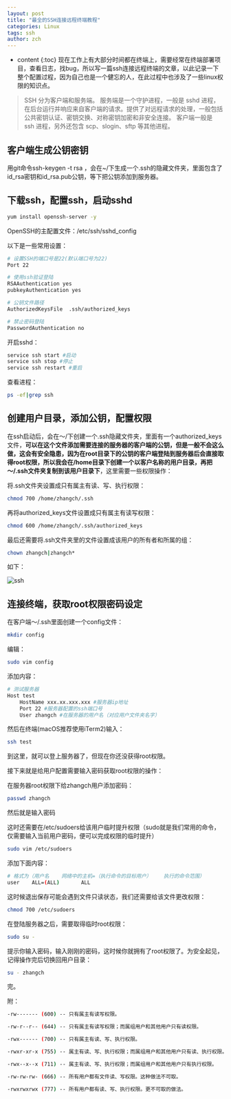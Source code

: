 ```yaml
---
layout: post
title: "最全的SSH连接远程终端教程"
categories: Linux
tags: ssh
author: zch
---
```


* content
{:toc}
现在工作上有大部分时间都在终端上，需要经常在终端部署项目，查看日志，找bug，所以写一篇ssh连接远程终端的文章，以此记录一下整个配置过程，因为自己也是一个健忘的人，在此过程中也涉及了一些linux权限的知识点。









> SSH 分为客户端和服务端。 
> 服务端是一个守护进程，一般是 sshd 进程，在后台运行并响应来自客户端的请求。提供了对远程请求的处理，一般包括公共密钥认证、密钥交换、对称密钥加密和非安全连接。 
> 客户端一般是 ssh 进程，另外还包含 scp、slogin、sftp 等其他进程。



## 客户端生成公钥密钥

用git命令ssh-keygen -t rsa ，会在~/下生成一个.ssh的隐藏文件夹，里面包含了id_rsa密钥和id_rsa.pub公钥，等下把公钥添加到服务器。

## 下载ssh，配置ssh，启动sshd

```bash
yum install openssh-server -y
```

OpenSSH的主配置文件：/etc/ssh/sshd_config

以下是一些常用设置：

```bash
# 设置SSH的端口号是22(默认端口号为22)
Port 22

# 使用ssh验证登陆
RSAAuthentication yes 
pubkeyAuthentication yes

# 公钥文件路径
AuthorizedKeysFile	.ssh/authorized_keys

# 禁止密码登陆
PasswordAuthentication no


```

开启sshd：

```bash
service ssh start #启动
service ssh stop #停止
service ssh restart #重启 
```

查看进程：

```bash
ps -ef|grep ssh
```



## 创建用户目录，添加公钥，配置权限

在ssh启动后，会在～/下创建一个.ssh隐藏文件夹，里面有一个authorized_keys文件，**可以在这个文件添加需要连接的服务器的客户端的公钥，但是一般不会这么做，这会有安全隐患，因为在root目录下的公钥的客户端登陆到服务器后会直接取得root权限，所以我会在/home目录下创建一个以客户名称的用户目录，再把～/.ssh文件夹复制到该用户目录下**，这里需要一些权限操作：

将.ssh文件夹设置成只有属主有读、写、执行权限：

```bash
chmod 700 /home/zhangch/.ssh
```

再将authorized_keys文件设置成只有属主有读写权限：

```bash
chmod 600 /home/zhangch/.ssh/authorized_keys
```

最后还需要将.ssh文件夹里的文件设置成该用户的所有者和所属的组：

```bash
chown zhangch|zhangch*
```

如下：

![ssh](https://raw.githubusercontent.com/zchdjb/zchdjb.github.io/master/images/ssh.jpg)





## 连接终端，获取root权限密码设定

在客户端～/.ssh里面创建一个config文件：

```bash
mkdir config
```

编辑：

```bash
sudo vim config
```

添加内容：

```bash
# 测试服务器
Host test
    HostName xxx.xx.xxx.xxx #服务器ip地址
    Port 22 #服务器配置的ssh端口号
    User zhangch #在服务器的用户名（对应用户文件夹名字）
```

然后在终端(macOS推荐使用iTerm2)输入：

```bash
ssh test
```

到这里，就可以登上服务器了，但现在你还没获得root权限。

接下来就是给用户配置需要输入密码获取root权限的操作：

在服务器root权限下给zhangch用户添加密码：

```bash
passwd zhangch
```

然后就是输入密码

这时还需要在/etc/sudoers给该用户临时提升权限（sudo就是我们常用的命令，仅需要输入当前用户密码，便可以完成权限的临时提升）

```bash
sudo vim /etc/sudoers
```

添加下面内容：

```bash
# 格式为（用户名    网络中的主机=（执行命令的目标用户）    执行的命令范围）
user    ALL=(ALL)       ALL
```

这时候退出保存可能会遇到文件只读状态，我们还需要给该文件更改权限：

```bash
chmod 700 /etc/sudoers
```

在登陆服务器之后，需要取得临时root权限：

```bash
sudo su -
```

提示你输入密码，输入刚刚的密码，这时候你就拥有了root权限了。为安全起见，记得操作完后切换回用户目录：

```bash
su - zhangch
```

完。





附：

```bash
-rw------- (600) -- 只有属主有读写权限。

-rw-r--r-- (644) -- 只有属主有读写权限；而属组用户和其他用户只有读权限。

-rwx------ (700) -- 只有属主有读、写、执行权限。

-rwxr-xr-x (755) -- 属主有读、写、执行权限；而属组用户和其他用户只有读、执行权限。

-rwx--x--x (711) -- 属主有读、写、执行权限；而属组用户和其他用户只有执行权限。

-rw-rw-rw- (666) -- 所有用户都有文件读、写权限。这种做法不可取。

-rwxrwxrwx (777) -- 所有用户都有读、写、执行权限。更不可取的做法。

```

